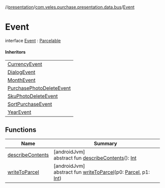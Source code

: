 //[presentation](../../../index.md)/[com.veles.purchase.presentation.data.bus](../index.md)/[Event](index.md)

# Event

interface [Event](index.md) : [Parcelable](https://developer.android.com/reference/kotlin/android/os/Parcelable.html)

#### Inheritors

| |
|---|
| [CurrencyEvent](../../com.veles.purchase.presentation.model.event/-currency-event/index.md) |
| [DialogEvent](../../com.veles.purchase.presentation.model.event/-dialog-event/index.md) |
| [MonthEvent](../../com.veles.purchase.presentation.model.event/-month-event/index.md) |
| [PurchasePhotoDeleteEvent](../../com.veles.purchase.presentation.model.event/-purchase-photo-delete-event/index.md) |
| [SkuPhotoDeleteEvent](../../com.veles.purchase.presentation.model.event/-sku-photo-delete-event/index.md) |
| [SortPurchaseEvent](../../com.veles.purchase.presentation.model.event/-sort-purchase-event/index.md) |
| [YearEvent](../../com.veles.purchase.presentation.model.event/-year-event/index.md) |

## Functions

| Name | Summary |
|---|---|
| [describeContents](../../com.veles.purchase.presentation.model.user/-user-purchase-model-u-i/index.md#-1578325224%2FFunctions%2F-646359276) | [androidJvm]<br>abstract fun [describeContents](../../com.veles.purchase.presentation.model.user/-user-purchase-model-u-i/index.md#-1578325224%2FFunctions%2F-646359276)(): [Int](https://kotlinlang.org/api/latest/jvm/stdlib/kotlin/-int/index.html) |
| [writeToParcel](../../com.veles.purchase.presentation.model.user/-user-purchase-model-u-i/index.md#-1754457655%2FFunctions%2F-646359276) | [androidJvm]<br>abstract fun [writeToParcel](../../com.veles.purchase.presentation.model.user/-user-purchase-model-u-i/index.md#-1754457655%2FFunctions%2F-646359276)(p0: [Parcel](https://developer.android.com/reference/kotlin/android/os/Parcel.html), p1: [Int](https://kotlinlang.org/api/latest/jvm/stdlib/kotlin/-int/index.html)) |
